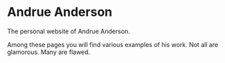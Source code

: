 # Andrue Anderson
The personal website of Andrue Anderson.

Among these pages you will find various examples of his work.
Not all are glamorous. Many are flawed.
